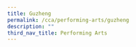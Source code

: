 ```yaml
---
title: Guzheng
permalink: /cca/performing-arts/guzheng
description: ""
third_nav_title: Performing Arts
---
```

